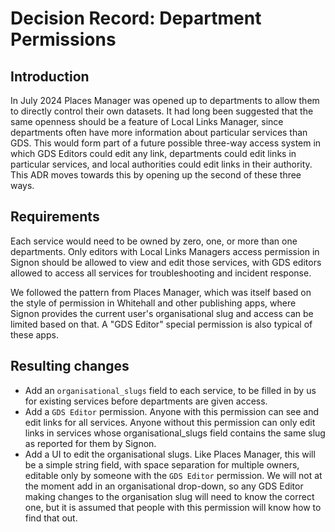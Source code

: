 # Decision Record: Department Permissions

## Introduction

In July 2024 Places Manager was opened up to departments to allow them to
directly control their own datasets. It had long been suggested that the
same openness should be a feature of Local Links Manager, since departments
often have more information about particular services than GDS. This would form
part of a future possible three-way access system in which GDS Editors could
edit any link, departments could edit links in particular services, and local
authorities could edit links in their authority. This ADR moves towards this
by opening up the second of these three ways.

## Requirements

Each service would need to be owned by zero, one, or more than one
departments. Only editors with Local Links Managers access permission in
Signon should be allowed to view and edit those services, with GDS editors
allowed to access all services for troubleshooting and incident response.

We followed the pattern from Places Manager, which was itself based on the
style of permission in Whitehall and other publishing apps, where Signon
provides the current user's organisational slug and access can be limited
based on that. A "GDS Editor" special permission is also typical of these
apps.

## Resulting changes

- Add an `organisational_slugs` field to each service, to be filled in by
  us for existing services before departments are given access.
- Add a `GDS Editor` permission. Anyone with this permission can see and
  edit links for all services. Anyone without this permission can
  only edit links in services whose organisational_slugs field contains
  the same slug as reported for them by Signon.
- Add a UI to edit the organisational slugs. Like Places Manager, this
  will be a simple string field, with space separation for multiple owners,
  editable only by someone with the `GDS Editor` permission. We will not at
  the moment add in an organisational drop-down, so any GDS Editor
  making changes to the organisation slug will need to know the correct one,
  but it is assumed that people with this permission will know how to find
  that out.